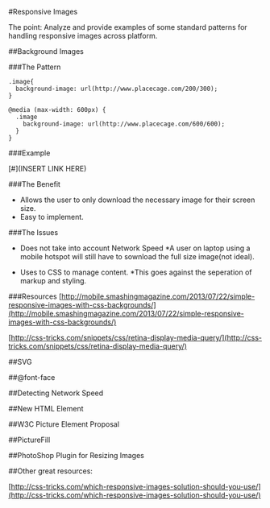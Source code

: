 #Responsive Images

The point: Analyze and provide examples of some standard patterns for handling responsive images across platform.

##Background Images

###The Pattern

    .image{
      background-image: url(http://www.placecage.com/200/300);
    }

    @media (max-width: 600px) {
      .image
        background-image: url(http://www.placecage.com/600/600);
      }
    }

###Example

[#](INSERT LINK HERE)

###The Benefit

* Allows the user to only download the necessary image for their screen size.
* Easy to implement.

###The Issues

* Does not take into account Network Speed
  *A user on laptop using a mobile hotspot will still have to sownload the full size image(not ideal).

* Uses to CSS to manage content.
  *This goes against the seperation of markup and styling.


###Resources
[http://mobile.smashingmagazine.com/2013/07/22/simple-responsive-images-with-css-backgrounds/](http://mobile.smashingmagazine.com/2013/07/22/simple-responsive-images-with-css-backgrounds/)

[http://css-tricks.com/snippets/css/retina-display-media-query/](http://css-tricks.com/snippets/css/retina-display-media-query/)


##SVG


##@font-face


##Detecting Network Speed


##New HTML Element


##W3C Picture Element Proposal


##PictureFill


##PhotoShop Plugin for Resizing Images


##Other great resources:

[http://css-tricks.com/which-responsive-images-solution-should-you-use/](http://css-tricks.com/which-responsive-images-solution-should-you-use/)

